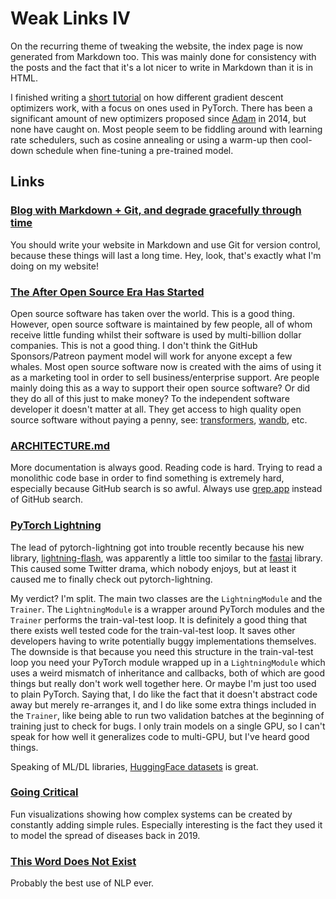 # Weak Links IV

On the recurring theme of tweaking the website, the index page is now generated from Markdown too. This was mainly done for consistency with the posts and the fact that it's a lot nicer to write in Markdown than it is in HTML.

I finished writing a [short tutorial](https://github.com/bentrevett/a-tour-of-pytorch-optimizers) on how different gradient descent optimizers work, with a focus on ones used in PyTorch. There has been a significant amount of new optimizers proposed since [Adam](https://arxiv.org/abs/1412.6980) in 2014, but none have caught on. Most people seem to be fiddling around with learning rate schedulers, such as cosine annealing or using a warm-up then cool-down schedule when fine-tuning a pre-trained model.

## Links

### [Blog with Markdown + Git, and degrade gracefully through time](https://brandur.org/fragments/graceful-degradation-time)

You should write your website in Markdown and use Git for version control, because these things will last a long time. Hey, look, that's exactly what I'm doing on my website!

### [The After Open Source Era Has Started](https://monetize.substack.com/p/open-source-eras)

Open source software has taken over the world. This is a good thing. However, open source software is maintained by few people, all of whom receive little funding whilst their software is used by multi-billion dollar companies. This is not a good thing. I don't think the GitHub Sponsors/Patreon payment model will work for anyone except a few whales. Most open source software now is created with the aims of using it as a marketing tool in order to sell business/enterprise support. Are people mainly doing this as a way to support their open source software? Or did they do all of this just to make money? To the independent software developer it doesn't matter at all. They get access to high quality open source software without paying a penny, see: [transformers](https://github.com/huggingface/transformers), [wandb](https://github.com/wandb/client), etc.

### [ARCHITECTURE.md](https://matklad.github.io//2021/02/06/ARCHITECTURE.md.html)

More documentation is always good. Reading code is hard. Trying to read a monolithic code base in order to find something is extremely hard, especially because GitHub search is so awful. Always use [grep.app](https://grep.app/) instead of GitHub search.

### [PyTorch Lightning](https://github.com/PyTorchLightning/pytorch-lightning)

The lead of pytorch-lightning got into trouble recently because his new library, [lightning-flash](https://github.com/PyTorchLightning/lightning-flash), was apparently a little too similar to the [fastai](https://github.com/fastai/fastai) library. This caused some Twitter drama, which nobody enjoys, but at least it caused me to finally check out pytorch-lightning.

My verdict? I'm split. The main two classes are the `LightningModule` and the `Trainer`. The `LightningModule` is a wrapper around PyTorch modules and the `Trainer` performs the train-val-test loop. It is definitely a good thing that there exists well tested code for the train-val-test loop. It saves other developers having to write potentially buggy implementations themselves. The downside is that because you need this structure in the train-val-test loop you need your PyTorch module wrapped up in a `LightningModule` which uses a weird mismatch of inheritance and callbacks, both of which are good things but really don't work well together here. Or maybe I'm just too used to plain PyTorch. Saying that, I do like the fact that it doesn't abstract code away but merely re-arranges it, and I do like some extra things included in the `Trainer`, like being able to run two validation batches at the beginning of training just to check for bugs. I only train models on a single GPU, so I can't speak for how well it generalizes code to multi-GPU, but I've heard good things.

Speaking of ML/DL libraries, [HuggingFace datasets](https://github.com/huggingface/datasets) is great.

### [Going Critical](https://meltingasphalt.com/interactive/going-critical/)

Fun visualizations showing how complex systems can be created by constantly adding simple rules. Especially interesting is the fact they used it to model the spread of diseases back in 2019.

### [This Word Does Not Exist](https://www.thisworddoesnotexist.com/)

Probably the best use of NLP ever.
